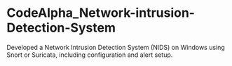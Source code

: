 # CodeAlpha_Network-intrusion-Detection-System
Developed a Network Intrusion Detection System (NIDS) on Windows using Snort or Suricata, including configuration and alert setup.

